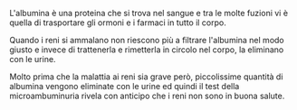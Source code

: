 L'albumina è una proteina che si trova nel sangue e tra le molte fuzioni vi è quella di trasportare gli ormoni e i farmaci in tutto il corpo.

Quando i reni si ammalano non riescono più a filtrare l'albumina nel modo giusto e invece di trattenerla e rimetterla in circolo nel corpo, la
eliminano con le urine.

Molto prima che la malattia ai reni sia grave però, piccolissime quantità di albumina vengono eliminate con le urine ed quindi il test della
microambuminuria rivela con anticipo che i reni non sono in buona salute.
